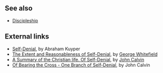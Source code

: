 
## See also

-   [Discipleship](Discipleship "Discipleship")

## External links

-   [Self-Denial](http://www.ccel.org/k/kuyper/holy_spirit/htm/vii.i.xvi.htm),
    by Abraham Kuyper
-   [The Extent and Reasonableness of Self-Denial](http://www.reformed.org/documents/Whitefield/WITF_029.html),
    by [George Whitefield](George_Whitefield "George Whitefield")
-   [A Summary of the Christian life. Of Self-Denial](http://etext.lib.virginia.edu/etcbin/toccer-reldem?id=Cal2Ins.xml&images=images/modeng&data=/texts/english/modeng/parsed&tag=public&part=7&division=div2),
    by [John Calvin](John_Calvin "John Calvin")
-   [Of Bearing the Cross - One Branch of Self-Denial](http://etext.lib.virginia.edu/etcbin/toccer-reldem?id=Cal2Ins.xml&images=images/modeng&data=/texts/english/modeng/parsed&tag=public&part=8&division=div2),
    by John Calvin



